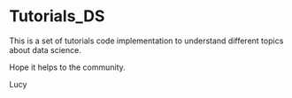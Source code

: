 # Tutorials_DS

This is a set of tutorials code implementation to understand different topics about data science.


Hope it helps to the community.

Lucy
